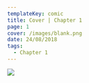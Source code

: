 ```yaml
---
templateKey: comic
title: Cover | Chapter 1
page: 1
cover: /images/blank.png
date: 24/08/2018
tags:
  - Chapter 1
---
```

![](/images/0001.png)

